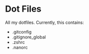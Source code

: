 # Dot Files

All my dotfiles. Currently, this contains:

-   .gitconfig
-   .gitignore_global
-   .zshrc
-   .nanorc
